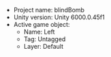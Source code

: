 <!-- UNITY CODE ASSIST INSTRUCTIONS START -->
- Project name: blindBomb
- Unity version: Unity 6000.0.45f1
- Active game object:
  - Name: Left
  - Tag: Untagged
  - Layer: Default
<!-- UNITY CODE ASSIST INSTRUCTIONS END -->
